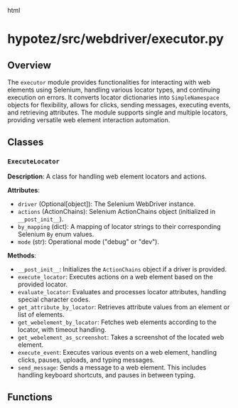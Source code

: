 html
<h1>hypotez/src/webdriver/executor.py</h1>

<h2>Overview</h2>
<p>The <code>executor</code> module provides functionalities for interacting with web elements using Selenium, handling various locator types, and continuing execution on errors.  It converts locator dictionaries into <code>SimpleNamespace</code> objects for flexibility, allows for clicks, sending messages, executing events, and retrieving attributes.  The module supports single and multiple locators, providing versatile web element interaction automation.</p>

<h2>Classes</h2>

<h3><code>ExecuteLocator</code></h3>

<p><strong>Description</strong>: A class for handling web element locators and actions.</p>

<p><strong>Attributes</strong>:</p>
<ul>
  <li><code>driver</code> (Optional[object]): The Selenium WebDriver instance.</li>
  <li><code>actions</code> (ActionChains): Selenium ActionChains object (initialized in <code>__post_init__</code>).</li>
  <li><code>by_mapping</code> (dict): A mapping of locator strings to their corresponding Selenium <code>By</code> enum values.</li>
  <li><code>mode</code> (str): Operational mode ("debug" or "dev").</li>
</ul>

<p><strong>Methods</strong>:</p>
<ul>
  <li><code>__post_init__</code>: Initializes the <code>ActionChains</code> object if a driver is provided.</li>
  <li><code>execute_locator</code>: Executes actions on a web element based on the provided locator.</li>
  <li><code>evaluate_locator</code>: Evaluates and processes locator attributes, handling special character codes.</li>
  <li><code>get_attribute_by_locator</code>: Retrieves attribute values from an element or list of elements.</li>
  <li><code>get_webelement_by_locator</code>: Fetches web elements according to the locator, with timeout handling.</li>
  <li><code>get_webelement_as_screenshot</code>: Takes a screenshot of the located web element.</li>
  <li><code>execute_event</code>: Executes various events on a web element, handling clicks, pauses, uploads, and typing messages.</li>
  <li><code>send_message</code>: Sends a message to a web element. This includes handling keyboard shortcuts, and pauses in between typing.
</ul>


<h2>Functions</h2>

<!-- Function descriptions would go here -->

</ul>